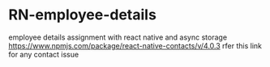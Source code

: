 # RN-employee-details
employee details assignment with react native and async storage
https://www.npmjs.com/package/react-native-contacts/v/4.0.3
rfer this link for any contact issue
